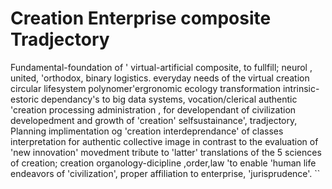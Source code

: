 # Creation Enterprise composite Tradjectory 
Fundamental-foundation of ' virtual-artificial composite, to fullfill; neurol , united, 'orthodox, binary logistics. everyday needs of the virtual creation circular lifesystem polynomer'ergronomic ecology transformation  intrinsic-estoric dependancy's to big data systems, vocation/clerical authentic 'creation processing administration , for developendant of civilization developedment and growth of 'creation' selfsustainance', tradjectory, Planning implimentation  og 'creation interdeprendance' of classes interpretation for authentic collective image in contrast to the evaluation of 'new innovation' movedment tribute to 'latter' translations of the 5 sciences of creation;  creation organology-dicipline ,order,law 'to enable 'human life endeavors of 'civilization', proper affiliation to enterprise,   'jurisprudence'.     ``
